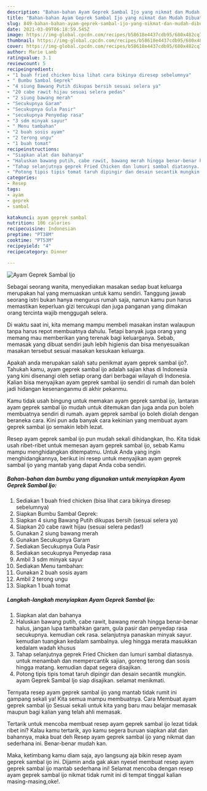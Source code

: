 ```yaml
---
description: "Bahan-bahan Ayam Geprek Sambal Ijo yang nikmat dan Mudah Dibuat"
title: "Bahan-bahan Ayam Geprek Sambal Ijo yang nikmat dan Mudah Dibuat"
slug: 849-bahan-bahan-ayam-geprek-sambal-ijo-yang-nikmat-dan-mudah-dibuat
date: 2021-03-09T06:18:59.545Z
image: https://img-global.cpcdn.com/recipes/b58618e4437cdb95/680x482cq70/ayam-geprek-sambal-ijo-foto-resep-utama.jpg
thumbnail: https://img-global.cpcdn.com/recipes/b58618e4437cdb95/680x482cq70/ayam-geprek-sambal-ijo-foto-resep-utama.jpg
cover: https://img-global.cpcdn.com/recipes/b58618e4437cdb95/680x482cq70/ayam-geprek-sambal-ijo-foto-resep-utama.jpg
author: Marie Lamb
ratingvalue: 3.1
reviewcount: 5
recipeingredient:
- "1 buah fried chicken bisa lihat cara bikinya diresep sebelumnya"
- " Bumbu Sambal Geprek"
- "4 siung Bawang Putih dikupas bersih sesuai selera ya"
- "20 cabe rawit hijau sesuai selera pedas"
- "2 siung bawang merah"
- "Secukupnya Garam"
- "Secukupnya Gula Pasir"
- "secukupnya Penyedap rasa"
- "3 sdm minyak sayur"
- " Menu tambahan"
- "2 buah sosis ayam"
- "2 terong ungu"
- "1 buah tomat"
recipeinstructions:
- "Siapkan alat dan bahanya"
- "Haluskan bawang putih, cabe rawit, bawang merah hingga benar-benar halus, jangan lupa tambahkan garam, gula pasir dan penyedap rasa secukupnya. kemudian cek rasa. selanjutnya panaskan minyak sayur. kemudian tuangkan kedalam sambalnya. uleg hingga merata masukkan kedalam wadah khusus"
- "Tahap selanjutnya geprek Fried Chicken dan lumuri sambal diatasnya. untuk menambah dan mempercantik sajian, goreng terong dan sosis hingga matang. kemudian dapat segera disajikan."
- "Potong tipis tipis tomat taruh dipingir dan desain secantik mungkin. ayam Geprek Sambal Ijo siap disajikan. selamat menikmati."
categories:
- Resep
tags:
- ayam
- geprek
- sambal

katakunci: ayam geprek sambal 
nutrition: 106 calories
recipecuisine: Indonesian
preptime: "PT38M"
cooktime: "PT53M"
recipeyield: "4"
recipecategory: Dinner

---
```



![Ayam Geprek Sambal Ijo](https://img-global.cpcdn.com/recipes/b58618e4437cdb95/680x482cq70/ayam-geprek-sambal-ijo-foto-resep-utama.jpg)

Sebagai seorang wanita, menyediakan masakan sedap buat keluarga merupakan hal yang memuaskan untuk kamu sendiri. Tanggung jawab seorang istri bukan hanya mengurus rumah saja, namun kamu pun harus memastikan keperluan gizi tercukupi dan juga panganan yang dimakan orang tercinta wajib menggugah selera.

Di waktu  saat ini, kita memang mampu membeli masakan instan walaupun tanpa harus repot membuatnya dahulu. Tetapi banyak juga orang yang memang mau memberikan yang terenak bagi keluarganya. Sebab, memasak yang dibuat sendiri jauh lebih higienis dan bisa menyesuaikan masakan tersebut sesuai masakan kesukaan keluarga. 



Apakah anda merupakan salah satu penikmat ayam geprek sambal ijo?. Tahukah kamu, ayam geprek sambal ijo adalah sajian khas di Indonesia yang kini disenangi oleh setiap orang dari berbagai wilayah di Indonesia. Kalian bisa menyajikan ayam geprek sambal ijo sendiri di rumah dan boleh jadi hidangan kesenanganmu di akhir pekanmu.

Kamu tidak usah bingung untuk memakan ayam geprek sambal ijo, lantaran ayam geprek sambal ijo mudah untuk ditemukan dan juga anda pun boleh membuatnya sendiri di rumah. ayam geprek sambal ijo boleh diolah dengan beraneka cara. Kini pun ada banyak cara kekinian yang membuat ayam geprek sambal ijo semakin lebih lezat.

Resep ayam geprek sambal ijo pun mudah sekali dihidangkan, lho. Kita tidak usah ribet-ribet untuk memesan ayam geprek sambal ijo, sebab Kamu mampu menghidangkan ditempatmu. Untuk Anda yang ingin menghidangkannya, berikut ini resep untuk menyajikan ayam geprek sambal ijo yang mantab yang dapat Anda coba sendiri.

<!--inarticleads1-->

##### Bahan-bahan dan bumbu yang digunakan untuk menyiapkan Ayam Geprek Sambal Ijo:

1. Sediakan 1 buah fried chicken (bisa lihat cara bikinya diresep sebelumnya)
1. Siapkan  Bumbu Sambal Geprek:
1. Siapkan 4 siung Bawang Putih dikupas bersih (sesuai selera ya)
1. Siapkan 20 cabe rawit hijau (sesuai selera pedas!)
1. Gunakan 2 siung bawang merah
1. Gunakan Secukupnya Garam
1. Sediakan Secukupnya Gula Pasir
1. Sediakan secukupnya Penyedap rasa
1. Ambil 3 sdm minyak sayur
1. Sediakan  Menu tambahan:
1. Gunakan 2 buah sosis ayam
1. Ambil 2 terong ungu
1. Siapkan 1 buah tomat




<!--inarticleads2-->

##### Langkah-langkah menyiapkan Ayam Geprek Sambal Ijo:

1. Siapkan alat dan bahanya
1. Haluskan bawang putih, cabe rawit, bawang merah hingga benar-benar halus, jangan lupa tambahkan garam, gula pasir dan penyedap rasa secukupnya. kemudian cek rasa. selanjutnya panaskan minyak sayur. kemudian tuangkan kedalam sambalnya. uleg hingga merata masukkan kedalam wadah khusus
1. Tahap selanjutnya geprek Fried Chicken dan lumuri sambal diatasnya. untuk menambah dan mempercantik sajian, goreng terong dan sosis hingga matang. kemudian dapat segera disajikan.
1. Potong tipis tipis tomat taruh dipingir dan desain secantik mungkin. ayam Geprek Sambal Ijo siap disajikan. selamat menikmati.




Ternyata resep ayam geprek sambal ijo yang mantab tidak rumit ini gampang sekali ya! Kita semua mampu membuatnya. Cara Membuat ayam geprek sambal ijo Sesuai sekali untuk kita yang baru mau belajar memasak maupun bagi kalian yang telah ahli memasak.

Tertarik untuk mencoba membuat resep ayam geprek sambal ijo lezat tidak ribet ini? Kalau kamu tertarik, ayo kamu segera buruan siapkan alat dan bahannya, maka buat deh Resep ayam geprek sambal ijo yang nikmat dan sederhana ini. Benar-benar mudah kan. 

Maka, ketimbang kamu diam saja, ayo langsung aja bikin resep ayam geprek sambal ijo ini. Dijamin anda gak akan nyesel membuat resep ayam geprek sambal ijo mantab sederhana ini! Selamat mencoba dengan resep ayam geprek sambal ijo nikmat tidak rumit ini di tempat tinggal kalian masing-masing,oke!.

